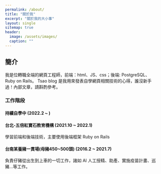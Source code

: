 ```yaml
---
permalink: /about/
title: "關於我"
excerpt: "關於我的大小事"
layout: single
sitemap: true
header:
  image: /assets/images/
  caption: ""
---
```


## 簡介
我是位轉職全端的網頁工程師，前端：html、JS、css；後端: PostgreSQL、Ruby on Rails。
Tsao blog 是我用來發表自學網頁相關技術的心得，誰沒新手過！內部文章，請斟酌參考。
### 工作階段
#### 持續自學中 (2022.2 ~ )
#### 台北-五倍紅寶石教育機構 (2021.10 ~ 2022.1)
學習前端和後端技術，主要使用後端框架 Ruby on Rails
#### 台南某養豬一貫場(母豬450~500頭) (2016.2 ~ 2021.7)
負責仔豬從出生到上車的一切工作，諸如 AI 人工授精、助產、實施疫苗計畫、巡豬...等工作。